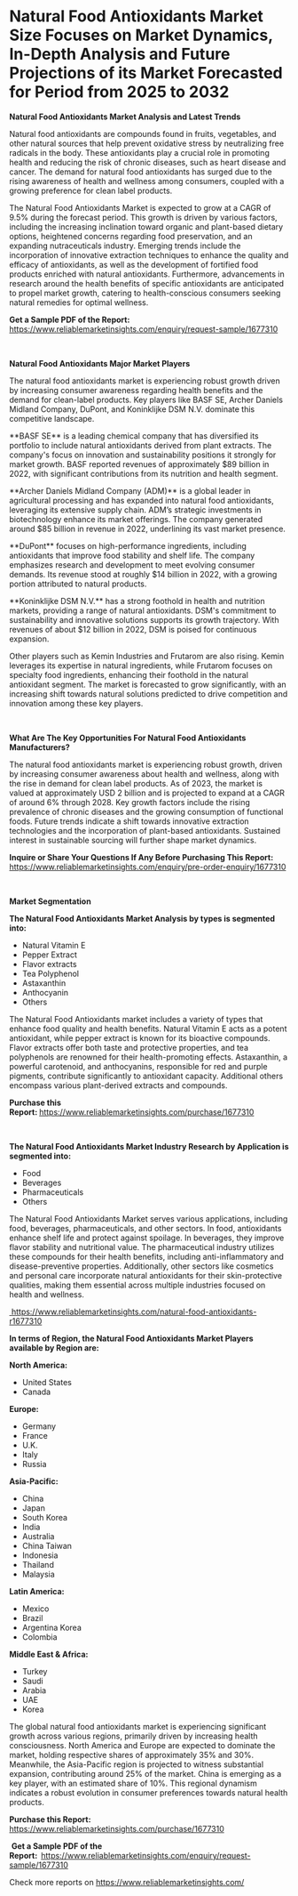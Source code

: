 <p><h1>Natural Food Antioxidants Market Size Focuses on Market Dynamics, In-Depth Analysis and Future Projections of its Market Forecasted for Period from 2025 to 2032</h1></p><p><strong>Natural Food Antioxidants Market Analysis and Latest Trends</strong></p>
<p><p>Natural food antioxidants are compounds found in fruits, vegetables, and other natural sources that help prevent oxidative stress by neutralizing free radicals in the body. These antioxidants play a crucial role in promoting health and reducing the risk of chronic diseases, such as heart disease and cancer. The demand for natural food antioxidants has surged due to the rising awareness of health and wellness among consumers, coupled with a growing preference for clean label products.</p><p>The Natural Food Antioxidants Market is expected to grow at a CAGR of 9.5% during the forecast period. This growth is driven by various factors, including the increasing inclination toward organic and plant-based dietary options, heightened concerns regarding food preservation, and an expanding nutraceuticals industry. Emerging trends include the incorporation of innovative extraction techniques to enhance the quality and efficacy of antioxidants, as well as the development of fortified food products enriched with natural antioxidants. Furthermore, advancements in research around the health benefits of specific antioxidants are anticipated to propel market growth, catering to health-conscious consumers seeking natural remedies for optimal wellness.</p></p>
<p><strong>Get a Sample PDF of the Report:&nbsp;</strong> <a href="https://www.reliablemarketinsights.com/enquiry/request-sample/1677310?utm_campaign=3167&utm_medium=2&utm_source=Github&utm_content=ia&utm_term=07042025&utm_id=natural-food-antioxidants">https://www.reliablemarketinsights.com/enquiry/request-sample/1677310</a></p>
<p>&nbsp;</p>
<p><strong>Natural Food Antioxidants Major Market Players</strong></p>
<p><p>The natural food antioxidants market is experiencing robust growth driven by increasing consumer awareness regarding health benefits and the demand for clean-label products. Key players like BASF SE, Archer Daniels Midland Company, DuPont, and Koninklijke DSM N.V. dominate this competitive landscape.</p><p>**BASF SE** is a leading chemical company that has diversified its portfolio to include natural antioxidants derived from plant extracts. The company's focus on innovation and sustainability positions it strongly for market growth. BASF reported revenues of approximately $89 billion in 2022, with significant contributions from its nutrition and health segment.</p><p>**Archer Daniels Midland Company (ADM)** is a global leader in agricultural processing and has expanded into natural food antioxidants, leveraging its extensive supply chain. ADM’s strategic investments in biotechnology enhance its market offerings. The company generated around $85 billion in revenue in 2022, underlining its vast market presence.</p><p>**DuPont** focuses on high-performance ingredients, including antioxidants that improve food stability and shelf life. The company emphasizes research and development to meet evolving consumer demands. Its revenue stood at roughly $14 billion in 2022, with a growing portion attributed to natural products.</p><p>**Koninklijke DSM N.V.** has a strong foothold in health and nutrition markets, providing a range of natural antioxidants. DSM's commitment to sustainability and innovative solutions supports its growth trajectory. With revenues of about $12 billion in 2022, DSM is poised for continuous expansion.</p><p>Other players such as Kemin Industries and Frutarom are also rising. Kemin leverages its expertise in natural ingredients, while Frutarom focuses on specialty food ingredients, enhancing their foothold in the natural antioxidant segment. The market is forecasted to grow significantly, with an increasing shift towards natural solutions predicted to drive competition and innovation among these key players.</p></p>
<p>&nbsp;</p>
<p><strong>What Are The Key Opportunities For Natural Food Antioxidants Manufacturers?</strong></p>
<p><p>The natural food antioxidants market is experiencing robust growth, driven by increasing consumer awareness about health and wellness, along with the rise in demand for clean label products. As of 2023, the market is valued at approximately USD 2 billion and is projected to expand at a CAGR of around 6% through 2028. Key growth factors include the rising prevalence of chronic diseases and the growing consumption of functional foods. Future trends indicate a shift towards innovative extraction technologies and the incorporation of plant-based antioxidants. Sustained interest in sustainable sourcing will further shape market dynamics.</p></p>
<p><strong>Inquire or Share Your Questions If Any Before Purchasing This Report:</strong> <a href="https://www.reliablemarketinsights.com/enquiry/pre-order-enquiry/1677310?utm_campaign=3167&utm_medium=2&utm_source=Github&utm_content=ia&utm_term=07042025&utm_id=natural-food-antioxidants">https://www.reliablemarketinsights.com/enquiry/pre-order-enquiry/1677310</a></p>
<p>&nbsp;</p>
<p><strong>Market Segmentation</strong></p>
<p><strong>The Natural Food Antioxidants Market Analysis by types is segmented into:</strong></p>
<p><ul><li>Natural Vitamin E</li><li>Pepper Extract</li><li>Flavor extracts</li><li>Tea Polyphenol</li><li>Astaxanthin</li><li>Anthocyanin</li><li>Others</li></ul></p>
<p><p>The Natural Food Antioxidants market includes a variety of types that enhance food quality and health benefits. Natural Vitamin E acts as a potent antioxidant, while pepper extract is known for its bioactive compounds. Flavor extracts offer both taste and protective properties, and tea polyphenols are renowned for their health-promoting effects. Astaxanthin, a powerful carotenoid, and anthocyanins, responsible for red and purple pigments, contribute significantly to antioxidant capacity. Additional others encompass various plant-derived extracts and compounds.</p></p>
<p><strong>Purchase this Report:&nbsp;</strong><a href="https://www.reliablemarketinsights.com/purchase/1677310?utm_campaign=3167&utm_medium=2&utm_source=Github&utm_content=ia&utm_term=07042025&utm_id=natural-food-antioxidants">https://www.reliablemarketinsights.com/purchase/1677310</a></p>
<p>&nbsp;</p>
<p><strong>The Natural Food Antioxidants Market Industry Research by Application is segmented into:</strong></p>
<p><ul><li>Food</li><li>Beverages</li><li>Pharmaceuticals</li><li>Others</li></ul></p>
<p><p>The Natural Food Antioxidants Market serves various applications, including food, beverages, pharmaceuticals, and other sectors. In food, antioxidants enhance shelf life and protect against spoilage. In beverages, they improve flavor stability and nutritional value. The pharmaceutical industry utilizes these compounds for their health benefits, including anti-inflammatory and disease-preventive properties. Additionally, other sectors like cosmetics and personal care incorporate natural antioxidants for their skin-protective qualities, making them essential across multiple industries focused on health and wellness.</p></p>
<p><a href="https://www.reliablemarketinsights.com/natural-food-antioxidants-r1677310?utm_campaign=3167&utm_medium=2&utm_source=Github&utm_content=ia&utm_term=07042025&utm_id=natural-food-antioxidants">&nbsp;https://www.reliablemarketinsights.com/natural-food-antioxidants-r1677310</a></p>
<p><strong>In terms of Region, the Natural Food Antioxidants Market Players available by Region are:</strong></p>
<p>
    <p> <strong> North America: </strong>
        <ul>
            <li>United States</li>
            <li>Canada</li>
        </ul>
        </p> 
    <p> <strong> Europe: </strong>
        <ul>
            <li>Germany</li>
            <li>France</li>
            <li>U.K.</li>
            <li>Italy</li>
            <li>Russia</li>
        </ul>
        </p> 
    <p> <strong> Asia-Pacific: </strong>
        <ul>
            <li>China</li>
            <li>Japan</li>
            <li>South Korea</li>
            <li>India</li>
            <li>Australia</li>
            <li>China Taiwan</li>
            <li>Indonesia</li>
            <li>Thailand</li>
            <li>Malaysia</li>
        </ul>
        </p> 
    <p> <strong> Latin America: </strong>
        <ul>
            <li>Mexico</li>
            <li>Brazil</li>
            <li>Argentina Korea</li>
            <li>Colombia</li>
        </ul>
        </p> 
    <p> <strong> Middle East & Africa: </strong>
        <ul>
            <li>Turkey</li>
            <li>Saudi</li>
            <li>Arabia</li>
            <li>UAE</li>
            <li>Korea</li>
        </ul>
    </p>
    </p>
<p><p>The global natural food antioxidants market is experiencing significant growth across various regions, primarily driven by increasing health consciousness. North America and Europe are expected to dominate the market, holding respective shares of approximately 35% and 30%. Meanwhile, the Asia-Pacific region is projected to witness substantial expansion, contributing around 25% of the market. China is emerging as a key player, with an estimated share of 10%. This regional dynamism indicates a robust evolution in consumer preferences towards natural health products.</p></p>
<p><strong>Purchase this Report: </strong><a href="https://www.reliablemarketinsights.com/purchase/1677310?utm_campaign=3167&utm_medium=2&utm_source=Github&utm_content=ia&utm_term=07042025&utm_id=natural-food-antioxidants">https://www.reliablemarketinsights.com/purchase/1677310</a></p>
<p>&nbsp;<strong>Get a Sample PDF of the Report:&nbsp;&nbsp;</strong><a href="https://www.reliablemarketinsights.com/enquiry/request-sample/1677310?utm_campaign=3167&utm_medium=2&utm_source=Github&utm_content=ia&utm_term=07042025&utm_id=natural-food-antioxidants">https://www.reliablemarketinsights.com/enquiry/request-sample/1677310</a></p>
<p><strong></strong></p>
<p>Check more reports on <a href="https://www.reliablemarketinsights.com/?utm_campaign=3167&utm_medium=2&utm_source=Github&utm_content=ia&utm_term=07042025&utm_id=natural-food-antioxidants">https://www.reliablemarketinsights.com/</a></p>